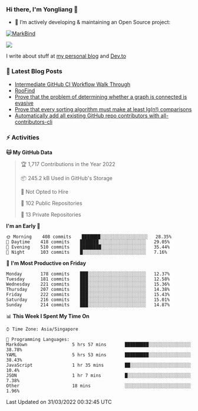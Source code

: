 ### Hi there, I'm Yongliang 👋 

- 🔭 I’m actively developing & maintaining an Open Source project:

[![MarkBind](https://github-readme-stats.vercel.app/api/pin/?username=markbind&repo=markbind)](https://github.com/MarkBind/markbind)

<img
align="center"
src="https://github-readme-stats.vercel.app/api/?username=tlylt&theme=dracula"
/>

I write about stuff at [my personal blog](https://www.yongliangliu.com/) and [Dev.to](https://dev.to/tlylt)

### 📕 Latest Blog Posts

<!-- BLOG-POST-LIST:START -->
- [Intermediate GitHub CI Workflow Walk Through](https://www.yongliangliu.com/blog/intermediate-github-ci-workflow-walk-through/)
- [RooFind](https://www.yongliangliu.com/blog/roofind/)
- [Prove that the problem of determining whether a graph is connected is evasive](https://www.yongliangliu.com/blog/prove-graph-check-connected-evasive/)
- [Prove that every sorting algorithm must make at least lg&lpar;n!&rpar; comparisons](https://www.yongliangliu.com/blog/prove-sorting-at-least-lgn/)
- [Automatically add all existing GitHub repo contributors with all-contributors-cli](https://www.yongliangliu.com/blog/all-contributors-cli-recognize-existing/)
<!-- BLOG-POST-LIST:END -->

### ⚡ Activities
<!--START_SECTION:waka-->
**🐱 My GitHub Data** 

> 🏆 1,717 Contributions in the Year 2022
 > 
> 📦 245.2 kB Used in GitHub's Storage 
 > 
> 🚫 Not Opted to Hire
 > 
> 📜 102 Public Repositories 
 > 
> 🔑 13 Private Repositories  
 > 
**I'm an Early 🐤** 

```text
🌞 Morning    408 commits    ███████░░░░░░░░░░░░░░░░░░   28.35% 
🌆 Daytime    418 commits    ███████░░░░░░░░░░░░░░░░░░   29.05% 
🌃 Evening    510 commits    ████████░░░░░░░░░░░░░░░░░   35.44% 
🌙 Night      103 commits    █░░░░░░░░░░░░░░░░░░░░░░░░   7.16%

```
📅 **I'm Most Productive on Friday** 

```text
Monday       178 commits    ███░░░░░░░░░░░░░░░░░░░░░░   12.37% 
Tuesday      181 commits    ███░░░░░░░░░░░░░░░░░░░░░░   12.58% 
Wednesday    221 commits    ███░░░░░░░░░░░░░░░░░░░░░░   15.36% 
Thursday     207 commits    ███░░░░░░░░░░░░░░░░░░░░░░   14.38% 
Friday       222 commits    ███░░░░░░░░░░░░░░░░░░░░░░   15.43% 
Saturday     216 commits    ███░░░░░░░░░░░░░░░░░░░░░░   15.01% 
Sunday       214 commits    ███░░░░░░░░░░░░░░░░░░░░░░   14.87%

```


📊 **This Week I Spent My Time On** 

```text
⌚︎ Time Zone: Asia/Singapore

💬 Programming Languages: 
Markdown                 5 hrs 57 mins       █████████░░░░░░░░░░░░░░░░   38.78% 
YAML                     5 hrs 53 mins       █████████░░░░░░░░░░░░░░░░   38.43% 
JavaScript               1 hr 35 mins        ██░░░░░░░░░░░░░░░░░░░░░░░   10.4% 
JSON                     1 hr 7 mins         █░░░░░░░░░░░░░░░░░░░░░░░░   7.38% 
Other                    18 mins             ░░░░░░░░░░░░░░░░░░░░░░░░░   1.96%

```


 Last Updated on 31/03/2022 00:32:45 UTC
<!--END_SECTION:waka-->